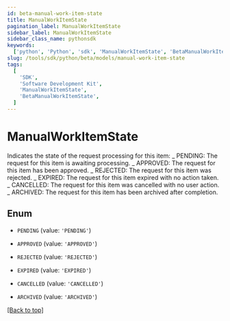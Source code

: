 ```yaml
---
id: beta-manual-work-item-state
title: ManualWorkItemState
pagination_label: ManualWorkItemState
sidebar_label: ManualWorkItemState
sidebar_class_name: pythonsdk
keywords:
  ['python', 'Python', 'sdk', 'ManualWorkItemState', 'BetaManualWorkItemState']
slug: /tools/sdk/python/beta/models/manual-work-item-state
tags:
  [
    'SDK',
    'Software Development Kit',
    'ManualWorkItemState',
    'BetaManualWorkItemState',
  ]
---
```


# ManualWorkItemState

Indicates the state of the request processing for this item: _ PENDING: The request for this item is awaiting processing. _ APPROVED: The request for this item has been approved. _ REJECTED: The request for this item was rejected. _ EXPIRED: The request for this item expired with no action taken. _ CANCELLED: The request for this item was cancelled with no user action. _ ARCHIVED: The request for this item has been archived after completion.

## Enum

- `PENDING` (value: `'PENDING'`)

- `APPROVED` (value: `'APPROVED'`)

- `REJECTED` (value: `'REJECTED'`)

- `EXPIRED` (value: `'EXPIRED'`)

- `CANCELLED` (value: `'CANCELLED'`)

- `ARCHIVED` (value: `'ARCHIVED'`)

[[Back to top]](#)
